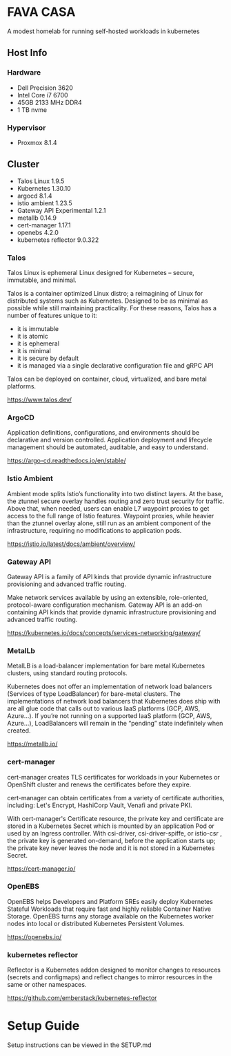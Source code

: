 # FAVA CASA
A modest homelab for running self-hosted workloads in kubernetes

## Host Info

### Hardware

- Dell Precision 3620
- Intel Core i7 6700
- 45GB 2133 MHz DDR4
- 1 TB nvme

### Hypervisor

- Proxmox 8.1.4

## Cluster 

- Talos Linux 1.9.5
- Kubernetes 1.30.10
- argocd 8.1.4
- istio ambient 1.23.5
- Gateway API Experimental 1.2.1
- metallb 0.14.9
- cert-manager 1.17.1
- openebs 4.2.0
- kubernetes reflector 9.0.322

### Talos
Talos Linux is ephemeral Linux designed for Kubernetes – secure, immutable, and minimal.

Talos is a container optimized Linux distro; a reimagining of Linux for distributed systems such as Kubernetes. Designed to be as minimal as possible while still maintaining practicality. For these reasons, Talos has a number of features unique to it:

- it is immutable
- it is atomic
- it is ephemeral
- it is minimal
- it is secure by default
- it is managed via a single declarative configuration file and gRPC API

Talos can be deployed on container, cloud, virtualized, and bare metal platforms.

https://www.talos.dev/

### ArgoCD

Application definitions, configurations, and environments should be declarative and version controlled. Application deployment and lifecycle management should be automated, auditable, and easy to understand.

https://argo-cd.readthedocs.io/en/stable/

### Istio Ambient

Ambient mode splits Istio’s functionality into two distinct layers. At the base, the ztunnel secure overlay handles routing and zero trust security for traffic. Above that, when needed, users can enable L7 waypoint proxies to get access to the full range of Istio features. Waypoint proxies, while heavier than the ztunnel overlay alone, still run as an ambient component of the infrastructure, requiring no modifications to application pods.

https://istio.io/latest/docs/ambient/overview/

### Gateway API

Gateway API is a family of API kinds that provide dynamic infrastructure provisioning and advanced traffic routing.

Make network services available by using an extensible, role-oriented, protocol-aware configuration mechanism. Gateway API is an add-on containing API kinds that provide dynamic infrastructure provisioning and advanced traffic routing.

https://kubernetes.io/docs/concepts/services-networking/gateway/

### MetalLb

MetalLB is a load-balancer implementation for bare metal Kubernetes clusters, using standard routing protocols.

Kubernetes does not offer an implementation of network load balancers (Services of type LoadBalancer) for bare-metal clusters. The implementations of network load balancers that Kubernetes does ship with are all glue code that calls out to various IaaS platforms (GCP, AWS, Azure…). If you’re not running on a supported IaaS platform (GCP, AWS, Azure…), LoadBalancers will remain in the “pending” state indefinitely when created.

https://metallb.io/

### cert-manager

cert-manager creates TLS certificates for workloads in your Kubernetes or OpenShift cluster and renews the certificates before they expire.

cert-manager can obtain certificates from a variety of certificate authorities, including: Let's Encrypt, HashiCorp Vault, Venafi and private PKI.

With cert-manager's Certificate resource, the private key and certificate are stored in a Kubernetes Secret which is mounted by an application Pod or used by an Ingress controller. With csi-driver, csi-driver-spiffe, or istio-csr , the private key is generated on-demand, before the application starts up; the private key never leaves the node and it is not stored in a Kubernetes Secret.

https://cert-manager.io/

### OpenEBS

OpenEBS helps Developers and Platform SREs easily deploy Kubernetes Stateful Workloads that require fast and highly reliable Container Native Storage. OpenEBS turns any storage available on the Kubernetes worker nodes into local or distributed Kubernetes Persistent Volumes.

https://openebs.io/

### kubernetes reflector

Reflector is a Kubernetes addon designed to monitor changes to resources (secrets and configmaps) and reflect changes to mirror resources in the same or other namespaces.

https://github.com/emberstack/kubernetes-reflector

# Setup Guide

Setup instructions can be viewed in the SETUP.md
